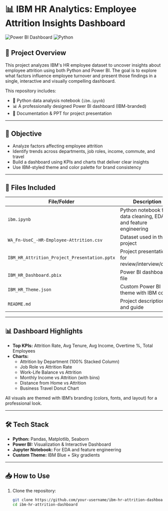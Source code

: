 # 📊 IBM HR Analytics: Employee Attrition Insights Dashboard

![Power BI Dashboard](https://img.shields.io/badge/Visualized%20in-Power%20BI-blue?style=flat&logo=powerbi)
![Python](https://img.shields.io/badge/Built%20With-Python-yellow?style=flat&logo=python)

## 🚀 Project Overview
This project analyzes IBM's HR employee dataset to uncover insights about employee attrition using both Python and Power BI. The goal is to explore what factors influence employee turnover and present those findings in a single, interactive and visually compelling dashboard.

This repository includes:
- 📁 Python data analysis notebook (`ibm.ipynb`)
- 📊 A professionally designed Power BI dashboard (IBM-branded)
- 📄 Documentation & PPT for project presentation

---

## 🎯 Objective
- Analyze factors affecting employee attrition
- Identify trends across departments, job roles, income, commute, and travel
- Build a dashboard using KPIs and charts that deliver clear insights
- Use IBM-styled theme and color palette for brand consistency

---

## 📁 Files Included

| File/Folder              | Description |
|--------------------------|-------------|
| `ibm.ipynb`              | Python notebook for data cleaning, EDA, and feature engineering |
| `WA_Fn-UseC_-HR-Employee-Attrition.csv` | Dataset used in the project |
| `IBM_HR_Attrition_Project_Presentation.pptx` | Project presentation for review/interview/demo |
| `IBM_HR_Dashboard.pbix`  | Power BI dashboard file |
| `IBM_HR_Theme.json`      | Custom Power BI theme with IBM colors |
| `README.md`              | Project description and guide |

---

## 📊 Dashboard Highlights

- **Top KPIs:** Attrition Rate, Avg Tenure, Avg Income, Overtime %, Total Employees  
- **Charts:**
  - Attrition by Department (100% Stacked Column)
  - Job Role vs Attrition Rate
  - Work-Life Balance vs Attrition
  - Monthly Income vs Attrition (with bins)
  - Distance from Home vs Attrition
  - Business Travel Donut Chart

All visuals are themed with IBM’s branding (colors, fonts, and layout) for a professional look.

---

## 🛠️ Tech Stack
- **Python:** Pandas, Matplotlib, Seaborn
- **Power BI:** Visualization & Interactive Dashboard
- **Jupyter Notebook:** For EDA and feature engineering
- **Custom Theme:** IBM Blue + Sky gradients

---

## 📥 How to Use
1. Clone the repository:
   ```bash
   git clone https://github.com/your-username/ibm-hr-attrition-dashboard.git
   cd ibm-hr-attrition-dashboard
